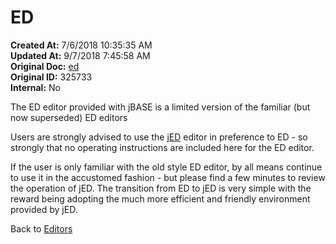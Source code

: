 # ED 

**Created At:** 7/6/2018 10:35:35 AM  
**Updated At:** 9/7/2018 7:45:58 AM  
**Original Doc:** [ed](https://docs.jbase.com/46994-editor/ed)  
**Original ID:** 325733  
**Internal:** No  


The ED editor provided with jBASE is a limited version of the familiar (but now superseded) ED editors

Users are strongly advised to use the [jED](325732-jed) editor in preference to ED - so strongly that no operating instructions are included here for the ED editor.

If the user is only familiar with the old style ED editor, by all means continue to use it in the accustomed fashion - but please find a few minutes to review the operation of jED. The transition from ED to jED is very simple with the reward being adopting the much more efficient and friendly environment provided by jED.



Back to [Editors](./../editors)
